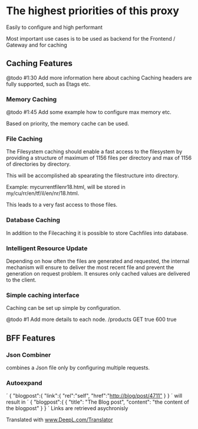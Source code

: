# The highest priorities of this proxy

Easily to configure and high performant

Most important use cases is to be used as backend for the Frontend / Gateway
and for caching

## Caching Features

  @todo #1:30 Add more information here about caching
Caching headers are fully supported, such as Etags etc.

### Memory Caching

 @todo #1:45 Add some example how to configure max memory etc.

Based on priority, the memory cache can be used.

### File Caching

The Filesystem caching should enable a fast access to the filesystem by providing a structure of maximum of 1156 files per directory and max of 1156 of directories by directory.

This will be accomplished ab spearating the filestructure into directory.

Example: mycurrentfilenr18.html, will be stored in my/cu/rr/en/tf/il/en/nr/18.html.

This leads to a very fast access to those files.

### Database Caching

In addition to the Filecaching it is possible to store Cachfiles into database.

### Intelligent Resource Update

Depending on how often the files are generated and requested, the internal mechanism will ensure to deliver the most recent file and prevent the generation on request problem. It ensures only cached values are delivered to the client.

### Simple caching interface

Caching can be set up simple by configuration.

 @todo #1 Add more details to each node.
<cachingConfigurations>
  <configuration name="products">
    <sourcePath>/products</sourcePath>
    <methods>
      <method>GET</method>
    </methods>
    <parameterSettings>
      <ignoreOrder>
        true
      </ignoreOrder>
      <ignoreParameters>
      </ignoreParameters>
      <cache>
        <maxDurationInSeconds>600<maxDurationInSeconds>
        <autoupdate threshold="15">true</autoupdate>
      <cache>
    </parameterSettings>
  </configuration>
</cachingConfigurations>

## BFF Features

### Json Combiner

combines a Json file only by configuring multiple requests.

### Autoexpand

´
{
    "blogpost":{
      "link":{
         "rel":"self",
         "href":"<http://blog/post/4711">
      }
}
´
will result in
´
{
    "blogpost":{
      {
          "title": "The Blog post",
          "content": "the content of the blogpost"
      }
}
´
Links are retrieved asychronisly

Translated with www.DeepL.com/Translator